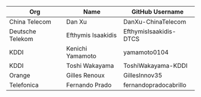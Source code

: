 | Org                    | Name                     | GitHub Username           |
| -----------------------| -------------------------|---------------------------|
| China Telecom | Dan Xu | DanXu-ChinaTelecom |
| Deutsche Telekom | Efthymis Isaakidis | EfthymisIsaakidis-DTCS |
| KDDI | Kenichi Yamamoto | yamamoto0104 |
| KDDI | Toshi Wakayama | ToshiWakayama-KDDI |
| Orange | Gilles Renoux | GillesInnov35 |
| Telefonica | Fernando Prado | fernandopradocabrillo |
